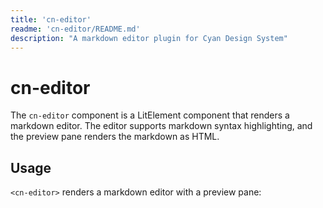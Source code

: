 ```yaml
---
title: 'cn-editor'
readme: 'cn-editor/README.md'
description: "A markdown editor plugin for Cyan Design System"
---
```


# cn-editor

The `cn-editor` component is a LitElement component that renders a markdown editor. The editor supports markdown syntax highlighting, and the preview pane renders the markdown as HTML.

## Usage

`<cn-editor>` renders a markdown editor with a preview pane:

<div style="width: 100%; height: 300px;">
  <cn-editor id="editor-demo" gutter></cn-editor>
</div>

<script is:inline>
const editorDemo = document.getElementById('editor-demo');

// Focus triage
editorDemo.addEventListener('focus', () => {
  console.log('<cn-editor> @focus', editorDemo.value);
});

// Blur triage
editorDemo.addEventListener('blur', () => {
  console.log('<cn-editor> @blur', editorDemo.value);
});

// Change triage
editorDemo.addEventListener('change', () => {
  console.log('<cn-editor> @change', editorDemo.value);
});
</script>